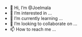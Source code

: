 - 👋 Hi, I’m @Joelmala
- 👀 I’m interested in ...
- 🌱 I’m currently learning ...
- 💞️ I’m looking to collaborate on ...
- 📫 How to reach me ...

<!---
Joelmala/Joelmala is a ✨ special ✨ repository because its `README.md` (this file) appears on your GitHub profile.
You can click the Preview link to take a look at your changes.
--->

